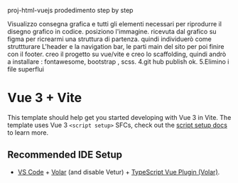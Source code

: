 
proj-html-vuejs
prodedimento step by step

Visualizzo consegna grafica e tutti gli elementi necessari per riprodurre il disegno grafico in codice.
posiziono l'immagine. ricevuta dal grafico su figma per ricrearmi una struttura di partenza.
quindi individuerò come struttturare L'header e la navigation bar,
le parti main del sito per poi finire con il footer.
creo il progetto su vue/vite e creo lo scaffolding, quindi andrò a installare :
fontawesome, bootstrap , scss.
4.git hub publish ok.
5.Elimino i file superflui





# Vue 3 + Vite

This template should help get you started developing with Vue 3 in Vite. The template uses Vue 3 `<script setup>` SFCs, check out the [script setup docs](https://v3.vuejs.org/api/sfc-script-setup.html#sfc-script-setup) to learn more.

## Recommended IDE Setup

- [VS Code](https://code.visualstudio.com/) + [Volar](https://marketplace.visualstudio.com/items?itemName=Vue.volar) (and disable Vetur) + [TypeScript Vue Plugin (Volar)](https://marketplace.visualstudio.com/items?itemName=Vue.vscode-typescript-vue-plugin).
